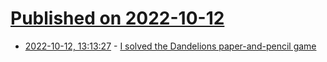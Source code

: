 # [Published on 2022-10-12](index.md)

* [2022-10-12, 13:13:27](https://lobste.rs/s/n7ta2n/i_solved_dandelions_paper_pencil_game) - [I solved the Dandelions paper-and-pencil game](https://nullprogram.com/blog/2022/10/12/)
